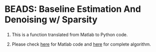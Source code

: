 # BEADS: Baseline Estimation And Denoising w/ Sparsity 
### 

1. This is a function translated from Matlab to Python code.

2. Please check [here](https://www.mathworks.com/matlabcentral/fileexchange/49974-beads--baseline-estimation-and-denoising-w--sparsity--chromatogram-signals-) for Matlab code and [here](http://eeweb.poly.edu/iselesni/pubs/BEADS_2014.pdf) for complete algorithm.
